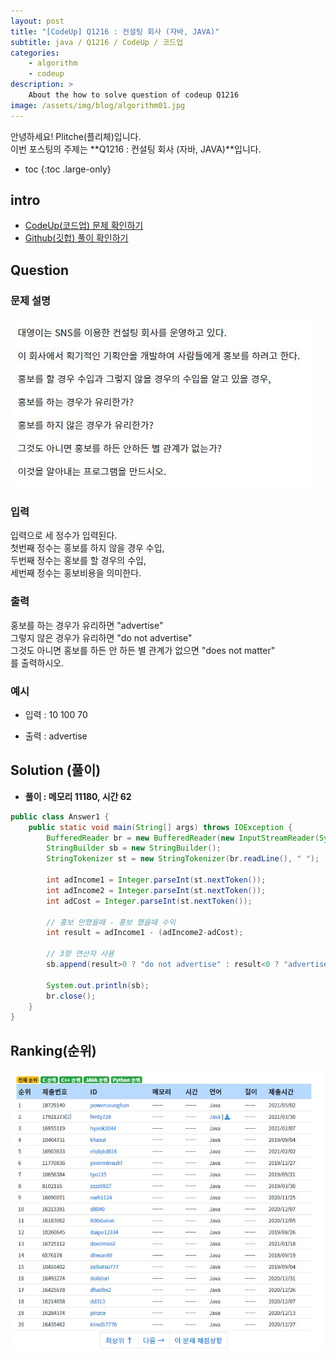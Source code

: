 ```yaml
---
layout: post
title: "[CodeUp] Q1216 : 컨설팅 회사 (자바, JAVA)"
subtitle: java / Q1216 / CodeUp / 코드업
categories:
    - algorithm
    - codeup
description: >
    About the how to solve question of codeup Q1216
image: /assets/img/blog/algorithm01.jpg
---
```


안녕하세요! Plitche(플리체)입니다.  
이번 포스팅의 주제는 **Q1216 : 컨설팅 회사 (자바, JAVA)**입니다.

* toc
{:toc .large-only}

## intro
* [CodeUp(코드업) 문제 확인하기](https://codeup.kr/problem.php?id=1216)  
* [Github(깃헙) 풀이 확인하기](https://github.com/plitche/CodeUp_Solution/tree/master/Q1201~Q1300/Q1216)  

## Question
### 문제 설명
![](/assets/post/codeup/Q1200~Q1299/20210812_02/01.JPG)
### 입력
입력으로 세 정수가 입력된다.   
첫번째 정수는 홍보를 하지 않을 경우 수입,  
두번째 정수는 홍보를 할 경우의 수입,  
세번째 정수는 홍보비용을 의미한다.  

### 출력
홍보를 하는 경우가 유리하면 "advertise"  
그렇지 않은 경우가 유리하면 "do not advertise"  
그것도 아니면 홍보를 하든 안 하든 별 관계가 없으면 "does not matter"  
를 출력하시오.  

### 예시
* 입력 : 10 100 70  
  
* 출력 : advertise  

## Solution (풀이)
* **풀이 : 메모리 11180, 시간 62**  

```java
public class Answer1 {
	public static void main(String[] args) throws IOException {
		BufferedReader br = new BufferedReader(new InputStreamReader(System.in));
		StringBuilder sb = new StringBuilder();
        StringTokenizer st = new StringTokenizer(br.readLine(), " ");
        
        int adIncome1 = Integer.parseInt(st.nextToken());
        int adIncome2 = Integer.parseInt(st.nextToken());
        int adCost = Integer.parseInt(st.nextToken());

        // 홍보 안했을때 - 홍보 했을때 수익
        int result = adIncome1 - (adIncome2-adCost);
        
        // 3항 연산자 사용
        sb.append(result>0 ? "do not advertise" : result<0 ? "advertise" : "does not matter");
        
        System.out.println(sb);
        br.close();
	}
}
```  

## Ranking(순위)
![](/assets/post/codeup/Q1200~Q1299/20210812_02/02.JPG)  